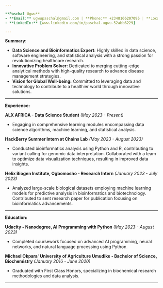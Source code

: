 ```yaml
---

**Paschal Ugwu**
- **Email:** ugwupaschal@gmail.com | **Phone:** +2348166207095 | **Location:** Lagos, Nigeria
- **LinkedIn:** [www.linkedin.com/in/paschal-ugwu-52abb6229]

---
```


**Summary:**

- **Data Science and Bioinformatics Expert:** Highly skilled in data science, software engineering, and statistical analysis with a strong passion for revolutionizing healthcare research.
- **Innovative Problem Solver:** Dedicated to merging cutting-edge analytical methods with high-quality research to advance disease management strategies.
- **Vision for Global Well-being:** Committed to leveraging data and technology to contribute to a healthier world through innovative solutions.

---

**Experience:**

**ALX AFRICA - Data Science Student**
*(May 2023 - Present)*
- Engaging in comprehensive learning modules encompassing data science algorithms, machine learning, and statistical analysis.

**HackBerry Summer Intern at Chains Lab**
*(May 2023 - August 2023)*
- Conducted bioinformatics analysis using Python and R, contributing to variant calling for genomic data interpretation. Collaborated with a team to optimize data visualization techniques, resulting in improved data insights.

**Helix Biogen Institute, Ogbomosho - Research Intern**
*(January 2023 - July 2023)*
- Analyzed large-scale biological datasets employing machine learning models for predictive analysis in bioinformatics and biotechnology. Contributed to sent research paper for publication focusing on bioinformatics advancements.

---

**Education:**

**Udacity - Nanodegree, AI Programming with Python**
*(May 2023 - August 2023)*
- Completed coursework focused on advanced AI programming, neural networks, and natural language processing using Python.

**Michael Okpara' University of Agriculture Umudike - Bachelor of Science, Biochemistry**
*(January 2016 - June 2020)*
- Graduated with First Class Honors, specializing in biochemical research methodologies and data analysis.

---
